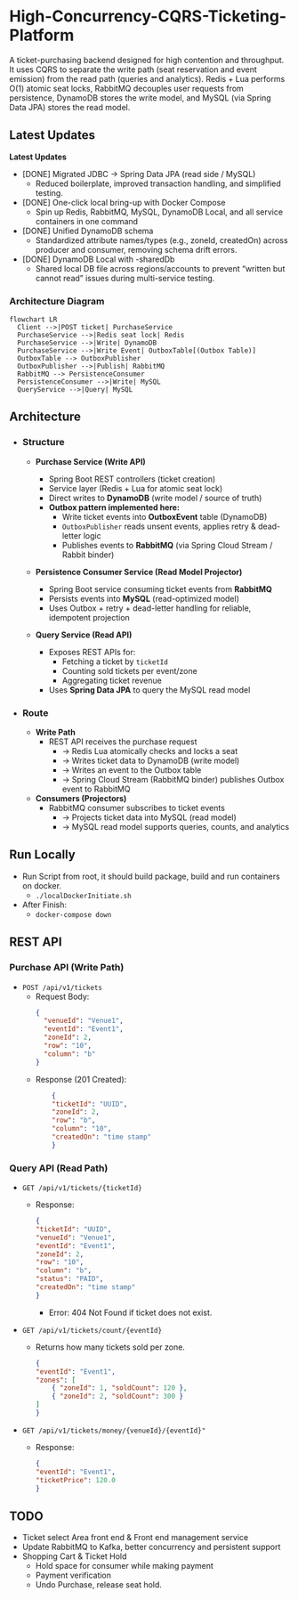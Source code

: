 # High-Concurrency-CQRS-Ticketing-Platform

A ticket-purchasing backend designed for high contention and throughput.
It uses CQRS to separate the write path (seat reservation and event emission) from the read path (queries and
analytics).
Redis + Lua performs O(1) atomic seat locks, RabbitMQ decouples user requests from persistence, DynamoDB stores the
write model, and MySQL (via Spring Data JPA) stores the read model.

## Latest Updates

**Latest Updates**

- [DONE] Migrated JDBC → Spring Data JPA (read side / MySQL)
    - Reduced boilerplate, improved transaction handling, and simplified testing.
- [DONE] One-click local bring-up with Docker Compose
    - Spin up Redis, RabbitMQ, MySQL, DynamoDB Local, and all service containers in one command
- [DONE] Unified DynamoDB schema
    - Standardized attribute names/types (e.g., zoneId, createdOn) across producer and consumer, removing schema drift
      errors.
- [DONE] DynamoDB Local with -sharedDb
    - Shared local DB file across regions/accounts to prevent “written but cannot read” issues during multi-service
      testing.

### Architecture Diagram

```mermaid
flowchart LR
  Client -->|POST ticket| PurchaseService
  PurchaseService -->|Redis seat lock| Redis
  PurchaseService -->|Write| DynamoDB
  PurchaseService -->|Write Event| OutboxTable[(Outbox Table)]
  OutboxTable --> OutboxPublisher
  OutboxPublisher -->|Publish| RabbitMQ
  RabbitMQ --> PersistenceConsumer
  PersistenceConsumer -->|Write| MySQL
  QueryService -->|Query| MySQL
```

## Architecture

- ### Structure
    - **Purchase Service (Write API)**
      - Spring Boot REST controllers (ticket creation)
      - Service layer (Redis + Lua for atomic seat lock)
      - Direct writes to **DynamoDB** (write model / source of truth)
      - **Outbox pattern implemented here:**
          - Write ticket events into **OutboxEvent** table (DynamoDB)
          - `OutboxPublisher` reads unsent events, applies retry & dead-letter logic
          - Publishes events to **RabbitMQ** (via Spring Cloud Stream / Rabbit binder)
      
    - **Persistence Consumer Service (Read Model Projector)**
      - Spring Boot service consuming ticket events from **RabbitMQ**
      - Persists events into **MySQL** (read-optimized model)
      - Uses Outbox + retry + dead-letter handling for reliable, idempotent projection

    - **Query Service (Read API)**
        - Exposes REST APIs for:
            - Fetching a ticket by `ticketId`
            - Counting sold tickets per event/zone
            - Aggregating ticket revenue
        - Uses **Spring Data JPA** to query the MySQL read model

- ### Route
    - **Write Path**
        - REST API receives the purchase request
            - → Redis Lua atomically checks and locks a seat
            - → Writes ticket data to DynamoDB (write model)
            - → Writes an event to the Outbox table
            - → Spring Cloud Stream (RabbitMQ binder) publishes Outbox event to RabbitMQ
    - **Consumers (Projectors)**
        - RabbitMQ consumer subscribes to ticket events
            - → Projects ticket data into MySQL (read model)
            - → MySQL read model supports queries, counts, and analytics

## Run Locally
- Run Script from root, it should build package, build and run containers on docker. 
  - `./localDockerInitiate.sh`
- After Finish:
  - `docker-compose down`

## REST API

### Purchase API (Write Path)

- `POST /api/v1/tickets`
    - Request Body:
      ```json
      {
        "venueId": "Venue1",
        "eventId": "Event1",
        "zoneId": 2,
        "row": "10",
        "column": "b"
      }
      ```
    - Response (201 Created):
      ```json
          {
          "ticketId": "UUID",
          "zoneId": 2,
          "row": "b",
          "column": "10",
          "createdOn": "time stamp"
          }
      ```

### Query API (Read Path)

- `GET /api/v1/tickets/{ticketId}`
    - Response:
      ```json
      {
      "ticketId": "UUID",
      "venueId": "Venue1",
      "eventId": "Event1",
      "zoneId": 2,
      "row": "10",
      "column": "b",
      "status": "PAID",
      "createdOn": "time stamp"
      }
      ```
        - Error:  404 Not Found if ticket does not exist.

- `GET /api/v1/tickets/count/{eventId}`
    - Returns how many tickets sold per zone.
      ```json
      {
      "eventId": "Event1",
      "zones": [
          { "zoneId": 1, "soldCount": 120 },
          { "zoneId": 2, "soldCount": 300 }
      ]
      }
      ```

- `GET /api/v1/tickets/money/{venueId}/{eventId}"`
    - Response:
        ```JSON
        {
        "eventId": "Event1",
        "ticketPrice": 120.0
        }
        ```

## TODO
- Ticket select Area front end & Front end management service
- Update RabbitMQ to Kafka, better concurrency and persistent support
- Shopping Cart & Ticket Hold
  - Hold space for consumer while making payment
  - Payment verification
  - Undo Purchase, release seat hold.